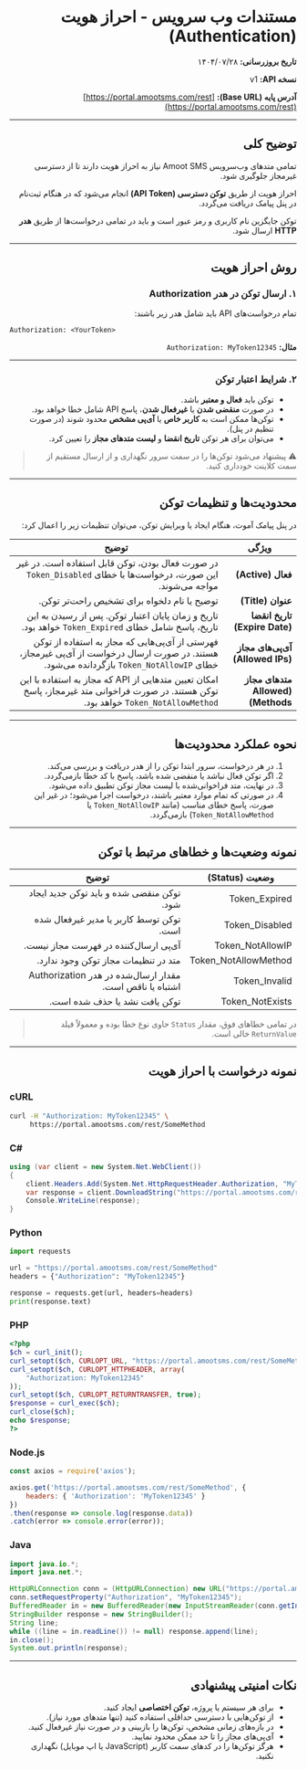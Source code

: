 <div dir="rtl">

#  مستندات وب سرویس - احراز هویت (Authentication)

**تاریخ بروزرسانی:** ۱۴۰۴/۰۷/۲۸

**نسخه API:** <span dir="ltr">v1</span>

**آدرس پایه (Base URL):** <span dir="ltr">[https://portal.amootsms.com/rest](https://portal.amootsms.com/rest)</span>

---

## توضیح کلی

تمامی متدهای وب‌سرویس <span dir="ltr">Amoot SMS</span> نیاز به احراز هویت دارند تا از دسترسی غیرمجاز جلوگیری شود.

احراز هویت از طریق **توکن دسترسی (API Token)** انجام می‌شود که در هنگام ثبت‌نام در پنل پیامک دریافت می‌گردد.

توکن جایگزین نام کاربری و رمز عبور است و باید در تمامی درخواست‌ها از طریق **هدر HTTP** ارسال شود.

---

## روش احراز هویت

### ۱. ارسال توکن در هدر Authorization

تمام درخواست‌های API باید شامل هدر زیر باشند:

<div dir="ltr">

```
Authorization: <YourToken>
```

</div>

**مثال:**
`Authorization: MyToken12345`

---

### ۲. شرایط اعتبار توکن

* توکن باید **فعال و معتبر** باشد.
* در صورت **منقضی شدن** یا **غیرفعال شدن**، پاسخ API شامل خطا خواهد بود.
* توکن‌ها ممکن است به **کاربر خاص** یا **آی‌پی مشخص** محدود شوند (در صورت تنظیم در پنل).
* می‌توان برای هر توکن **تاریخ انقضا** و **لیست متدهای مجاز** را تعیین کرد.

> ⚠️ پیشنهاد می‌شود توکن‌ها را در سمت سرور نگهداری و از ارسال مستقیم از سمت کلاینت خودداری کنید.

---

## محدودیت‌ها و تنظیمات توکن

در پنل پیامک آموت، هنگام ایجاد یا ویرایش توکن، می‌توان تنظیمات زیر را اعمال کرد:

| ویژگی                             | توضیح                                                                                                                                     |
| --------------------------------- | ----------------------------------------------------------------------------------------------------------------------------------------- |
| **فعال (Active)**                 | در صورت فعال بودن، توکن قابل استفاده است. در غیر این صورت، درخواست‌ها با خطای `Token_Disabled` مواجه می‌شوند.                             |
| **عنوان (Title)**                 | توضیح یا نام دلخواه برای تشخیص راحت‌تر توکن.                                                                                              |
| **تاریخ انقضا (Expire Date)**     | تاریخ و زمان پایان اعتبار توکن. پس از رسیدن به این تاریخ، پاسخ شامل خطای `Token_Expired` خواهد بود.                                       |
| **آی‌پی‌های مجاز (Allowed IPs)**  | فهرستی از آی‌پی‌هایی که مجاز به استفاده از توکن هستند. در صورت ارسال درخواست از آی‌پی غیرمجاز، خطای `Token_NotAllowIP` بازگردانده می‌شود. |
| **متدهای مجاز (Allowed Methods)** | امکان تعیین متدهایی از API که مجاز به استفاده با این توکن هستند. در صورت فراخوانی متد غیرمجاز، پاسخ `Token_NotAllowMethod` خواهد بود.     |

---

## نحوه عملکرد محدودیت‌ها

1. در هر درخواست، سرور ابتدا توکن را از هدر دریافت و بررسی می‌کند.
2. اگر توکن فعال نباشد یا منقضی شده باشد، پاسخ با کد خطا بازمی‌گردد.
3. در نهایت، متد فراخوانی‌شده با لیست مجاز توکن تطبیق داده می‌شود.
4. در صورتی که تمام موارد معتبر باشند، درخواست اجرا می‌شود؛ در غیر این صورت، پاسخ خطای مناسب (مانند `Token_NotAllowIP` یا `Token_NotAllowMethod`) بازمی‌گردد.

---

## نمونه وضعیت‌ها و خطاهای مرتبط با توکن

| وضعیت (Status)       | توضیح                                                    |
| -------------------- | -------------------------------------------------------- |
| Token_Expired        | توکن منقضی شده و باید توکن جدید ایجاد شود.               |
| Token_Disabled       | توکن توسط کاربر یا مدیر غیرفعال شده است.                 |
| Token_NotAllowIP     | آی‌پی ارسال‌کننده در فهرست مجاز نیست.                    |
| Token_NotAllowMethod | متد در تنظیمات مجاز توکن وجود ندارد.                     |
| Token_Invalid        | مقدار ارسال‌شده در هدر Authorization اشتباه یا ناقص است. |
| Token_NotExists      | توکن یافت نشد یا حذف شده است.                            |

> در تمامی خطاهای فوق، مقدار `Status` حاوی نوع خطا بوده و معمولاً فیلد `ReturnValue` خالی است.

---

## نمونه درخواست با احراز هویت

<div dir="ltr">

### cURL

```bash
curl -H "Authorization: MyToken12345" \
     https://portal.amootsms.com/rest/SomeMethod
```

### C#

```csharp
using (var client = new System.Net.WebClient())
{
    client.Headers.Add(System.Net.HttpRequestHeader.Authorization, "MyToken12345");
    var response = client.DownloadString("https://portal.amootsms.com/rest/SomeMethod");
    Console.WriteLine(response);
}
```

### Python

```python
import requests

url = "https://portal.amootsms.com/rest/SomeMethod"
headers = {"Authorization": "MyToken12345"}

response = requests.get(url, headers=headers)
print(response.text)
```

### PHP

```php
<?php
$ch = curl_init();
curl_setopt($ch, CURLOPT_URL, "https://portal.amootsms.com/rest/SomeMethod");
curl_setopt($ch, CURLOPT_HTTPHEADER, array(
    "Authorization: MyToken12345"
));
curl_setopt($ch, CURLOPT_RETURNTRANSFER, true);
$response = curl_exec($ch);
curl_close($ch);
echo $response;
?>
```

### Node.js

```js
const axios = require('axios');

axios.get('https://portal.amootsms.com/rest/SomeMethod', {
    headers: { 'Authorization': 'MyToken12345' }
})
.then(response => console.log(response.data))
.catch(error => console.error(error));
```

### Java

```java
import java.io.*;
import java.net.*;

HttpURLConnection conn = (HttpURLConnection) new URL("https://portal.amootsms.com/rest/SomeMethod").openConnection();
conn.setRequestProperty("Authorization", "MyToken12345");
BufferedReader in = new BufferedReader(new InputStreamReader(conn.getInputStream()));
StringBuilder response = new StringBuilder();
String line;
while ((line = in.readLine()) != null) response.append(line);
in.close();
System.out.println(response);
```

</div>

---

## نکات امنیتی پیشنهادی

* برای هر سیستم یا پروژه، **توکن اختصاصی** ایجاد کنید.
* از توکن‌هایی با دسترسی حداقلی استفاده کنید (تنها متدهای مورد نیاز).
* در بازه‌های زمانی مشخص، توکن‌ها را بازبینی و در صورت نیاز غیرفعال کنید.
* آی‌پی‌های مجاز را تا حد ممکن محدود نمایید.
* هرگز توکن‌ها را در کدهای سمت کاربر (JavaScript یا اپ موبایل) نگهداری نکنید.


</div>
